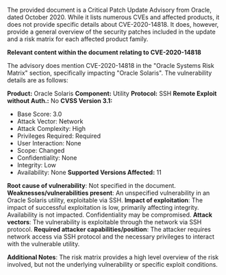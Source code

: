 The provided document is a Critical Patch Update Advisory from Oracle, dated October 2020. While it lists numerous CVEs and affected products, it does not provide specific details about CVE-2020-14818. It does, however, provide a general overview of the security patches included in the update and a risk matrix for each affected product family. 

**Relevant content within the document relating to CVE-2020-14818**

The advisory does mention CVE-2020-14818 in the "Oracle Systems Risk Matrix" section, specifically impacting "Oracle Solaris". The vulnerability details are as follows:

**Product:** Oracle Solaris
**Component:** Utility
**Protocol:** SSH
**Remote Exploit without Auth.:** No
**CVSS Version 3.1:**
  - Base Score: 3.0
  - Attack Vector: Network
  - Attack Complexity: High
  - Privileges Required: Required
  - User Interaction: None
  - Scope: Changed
  - Confidentiality: None
  - Integrity: Low
  - Availability: None
**Supported Versions Affected:** 11

**Root cause of vulnerability**: Not specified in the document.
**Weaknesses/vulnerabilities present**: An unspecified vulnerability in an Oracle Solaris utility, exploitable via SSH.
**Impact of exploitation**: The impact of successful exploitation is low, primarily affecting integrity. Availability is not impacted. Confidentiality may be compromised.
**Attack vectors**: The vulnerability is exploitable through the network via SSH protocol.
**Required attacker capabilities/position**: The attacker requires network access via SSH protocol and the necessary privileges to interact with the vulnerable utility.

**Additional Notes**:
The risk matrix provides a high level overview of the risk involved, but not the underlying vulnerability or specific exploit conditions.